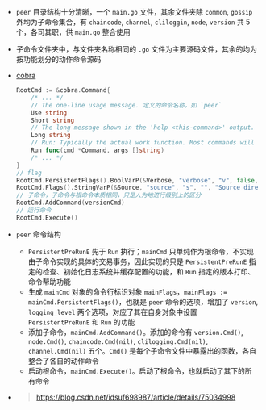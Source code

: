 - `peer` 目录结构十分清晰，一个 `main.go` 文件，其余文件夹除 `common`, `gossip` 外均为子命令集合，有 `chaincode`, `channel`, `cliloggin`, `node`, `version` 共 5 个，各司其职，供 `main.go` 整合使用
- 子命令文件夹中，与文件夹名称相同的 `.go` 文件为主要源码文件，其余的均为按功能划分的动作命令源码
- [cobra](https://github.com/spf13/cobra)
	
    ```go
    RootCmd := &cobra.Command{
        /* ... */ 
        // The one-line usage message. 定义的命令名称，如 `peer`
        Use string
        Short string
        // The long message shown in the 'help <this-command>' output.
        Long string
        // Run: Typically the actual work function. Most commands will only implement this
        Run func(cmd *Command, args []string)
        /* ... */         
    }
    // flag
    RootCmd.PersistentFlags().BoolVarP(&Verbose, "verbose", "v", false, "verbose output")
    RootCmd.Flags().StringVarP(&Source, "source", "s", "", "Source directory to read from")
    // 子命令，子命令与根命令本质相同，只是人为地进行级别上的区分
    RootCmd.AddCommand(versionCmd)
    // 运行命令
    RootCmd.Execute()
    ```

- `peer` 命令结构
    - `PersistentPreRunE` 先于 `Run` 执行；`mainCmd` 只单纯作为根命令，不实现由子命令实现的具体的交易事务，因此实现的只是 `PersistentPreRunE` 指定的检查、初始化日志系统并缓存配置的功能，和 `Run` 指定的版本打印、命令帮助功能
    - 生成 `mainCmd` 对象的命令行标识对象 `mainFlags`，`mainFlags := mainCmd.PersistentFlags()`，也就是 `peer` 命令的选项，增加了 `version`, `logging_level` 两个选项，对应了其在自身对象中设置 `PersistentPreRunE` 和 `Run` 的功能
    - 添加子命令，`mainCmd.AddCommand()`。添加的命令有 `version.Cmd()`, `node.Cmd()`, `chaincode.Cmd(nil)`, `clilogging.Cmd(nil)`, `channel.Cmd(nil)` 五个。`Cmd()` 是每个子命令文件中暴露出的函数，各自整合了各自的动作命令
    - 启动根命令，`mainCmd.Execute()`。启动了根命令，也就启动了其下的所有命令
- > https://blog.csdn.net/idsuf698987/article/details/75034998